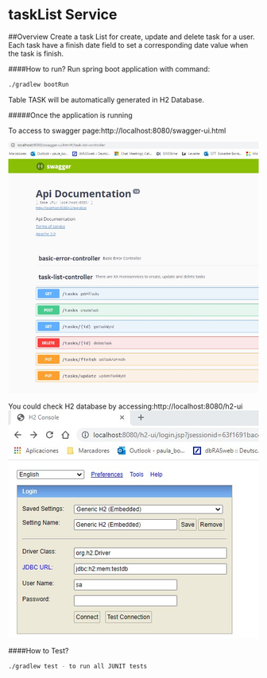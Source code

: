 # taskList Service
##Overview
Create a task List for create, update and delete task for a user. Each task have a finish date field to set a corresponding date value when the task is finish.

####How to run?
Run spring boot application with command: 
```bash
./gradlew bootRun
```

Table TASK will be automatically generated in H2 Database.

#####Once the application is running

To access to swagger page:http://localhost:8080/swagger-ui.html

![image](src\main\resources\jpg\ApiUrl.jpg) 

You could check H2 database by accessing:http://localhost:8080/h2-ui
![image](src\main\resources\jpg\H2console.jpg)

####How to Test?
```bash
./gradlew test - to run all JUNIT tests
```